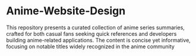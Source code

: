 # Anime-Website-Design
This repository presents a curated collection of anime series summaries, crafted for both casual fans seeking quick references and developers building anime-related applications. The content is concise yet informative, focusing on notable titles widely recognized in the anime community
